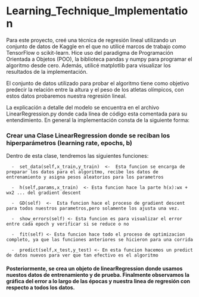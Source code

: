 # Learning_Technique_Implementation

Para este proyecto, creé una técnica de regresión lineal utilizando un conjunto de datos de Kaggle en el que no utilicé marcos de trabajo como TensorFlow o scikit-learn.
Hice uso del paradigma de Programación Orientada a Objetos (POO), la biblioteca pandas y numpy para programar el algoritmo desde cero. Además, utilicé matplotlib para visualizar
los resultados de la implementación.

El conjunto de datos utilizado para probar el algoritmo tiene como objetivo predecir la relación entre la altura y el peso de los atletas olímpicos, con estos datos probaremos
nuestra regresión lineal. 

La explicación a detalle del modelo se encuentra en el archivo LinearRegression.py donde cada línea de código esta comentada para su entendimiento. En general la implementación
consta de la siguiente forma:

 ### Crear una Clase LinearRegression donde se reciban los hiperparámetros (learning rate, epochs, b)

  Dentro de esta clase, tendremos las siguientes funciones:
  
      -  set_data(self,x_train,y_train)  <-  Esta funcion se encarga de preparar los datos para el algoritmo, recibe los datos de entrenamiento y asigna pesos aleatorios para los parametros
      
      -  h(self,params,x_train)  <- Esta funcion hace la parte h(x):wx + wx2 ... del gradient descent 
      
      -  GD(self)  <-  Esta funcion hace el proceso de gradient descent para todos nuestros parametros,pero solamente los ajusta una vez.
      
      -  show_errors(self) <- Esta funcion es para visualizar el error entre cada epoch y verificar si se reduce o no
      
      -  fit(self) <- Esta funcion hace todo el proceso de optimizacion completo, ya que las funciones anteriores se hicieron para una corrida
      
      -  predict(self,x_test,y_test) <- En esta funcion hacemos un predict de datos nuevos para ver que tan efectivo es el algoritmo

  #### Posteriormente, se crea un objeto de linearRegression donde usamos nuestos datos de entrenamiento y de prueba. Finalmente observamos la gráfica del error a lo largo de las épocas y nuestra linea de regresión con respecto a todos los datos. 
